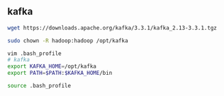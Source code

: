 ## kafka

``` sh
wget https://downloads.apache.org/kafka/3.3.1/kafka_2.13-3.3.1.tgz

```

``` sh
sudo chown -R hadoop:hadoop /opt/kafka
```

``` sh
vim .bash_profile
# kafka
export KAFKA_HOME=/opt/kafka
export PATH=$PATH:$KAFKA_HOME/bin
```
``` sh
source .bash_profile
```
